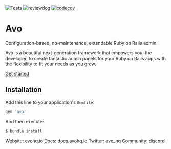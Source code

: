 ![Tests](https://github.com/avo-hq/avo/workflows/Tests/badge.svg)
![reviewdog](https://github.com/avo-hq/avo/workflows/reviewdog/badge.svg)
[![codecov](https://codecov.io/gh/avo-hq/avo/branch/master/graph/badge.svg?token=Q2LMFE4989)](https://codecov.io/gh/avo-hq/avo)

# Avo
Configuration-based, no-maintenance, extendable Ruby on Rails admin

Avo is a beautiful next-generation framework that empowers you, the developer, to create fantastic admin panels for your Ruby on Rails apps with the flexibility to fit your needs as you grow.

[Get started](https://avohq.io/get-started)

## Installation
Add this line to your application's `Gemfile`:

```ruby
gem 'avo'
```

And then execute:
```bash
$ bundle install
```

Website: [avohq.io](https://avohq.io)
Docs: [docs.avohq.io](https://docs.avohq.io)
Twitter: [avo_hq](https://twitter.com/avo_hq)
Community: [discord](https://discord.gg/pkTF6y8)
